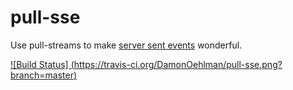 # pull-sse

Use pull-streams to make
[server sent events](http://www.w3.org/TR/eventsource/) wonderful.

[
![Build Status]
(https://travis-ci.org/DamonOehlman/pull-sse.png?branch=master)
](https://travis-ci.org/DamonOehlman/pull-sse)

